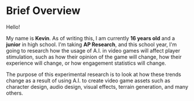 

<h1>Brief Overview</h1>
<p>Hello!</p>

<p>My name is <b>Kevin</b>. As of writing this, I am currently <b>16 years old</b> and a <b>junior</b> in high school. I'm taking <b>AP Research</b>, and
this school year, I'm going to research how the usage of A.I. in video games will affect player stimulation, such as how their opinion 
of the game will change, how their experience will change, or how engagement statistics will change.</p>

The purpose of this experimental research is to look at how these trends change as a result of using A.I. to create 
video game assets such as character design, audio design, visual effects, terrain generation, and many others.</p>


